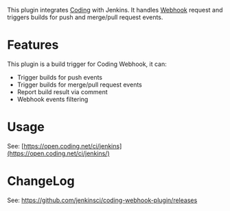 This plugin integrates [Coding](https://coding.net/) with Jenkins. It
handles [Webhook](https://coding.net/help/doc/git/webhook.html) request
and triggers builds for push and merge/pull request events. 

# Features

This plugin is a build trigger for Coding Webhook, it can:

-   Trigger builds for push events
-   Trigger builds for merge/pull request events
-   Report build result via comment
-   Webhook events filtering

# Usage

See: [https://open.coding.net/ci/jenkins](https://open.coding.net/ci/jenkins/)

# ChangeLog

See: <https://github.com/jenkinsci/coding-webhook-plugin/releases>
